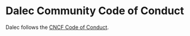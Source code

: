 # Dalec Community Code of Conduct

Dalec follows the [CNCF Code of Conduct](https://github.com/cncf/foundation/blob/main/code-of-conduct.md).
